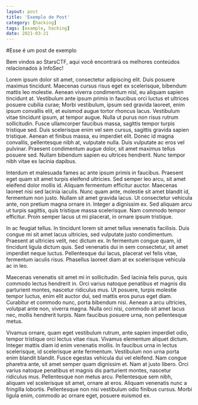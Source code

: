 ```yaml
---
layout: post
title: 'Exemplo de Post'
category: [hacking]
tags: [example, hacking]
date: 2021-03-21
---
```


#Esse é um post de exemplo

Bem vindos ao StarsCTF, aqui você encontrará os melhores conteúdos relacionados à InfoSec!

Lorem ipsum dolor sit amet, consectetur adipiscing elit. Duis posuere maximus tincidunt. Maecenas cursus risus eget ex scelerisque, bibendum mattis leo molestie. Aenean viverra condimentum nisl, eu aliquam sapien tincidunt at. Vestibulum ante ipsum primis in faucibus orci luctus et ultrices posuere cubilia curae; Morbi vestibulum, ipsum sed gravida laoreet, enim ipsum convallis elit, et euismod augue tortor rhoncus lacus. Vestibulum vitae tincidunt ipsum, at tempor augue. Nulla ut purus non risus rutrum sollicitudin. Fusce ullamcorper faucibus massa, sagittis tempor turpis tristique sed. Duis scelerisque enim vel sem cursus, sagittis gravida sapien tristique. Aenean et finibus massa, eu imperdiet elit. Donec id magna convallis, pellentesque nibh at, vulputate nulla. Duis vulputate ac eros vel pulvinar. Praesent condimentum augue dolor, sit amet maximus tellus posuere sed. Nullam bibendum sapien eu ultrices hendrerit. Nunc tempor nibh vitae ex lacinia dapibus.

Interdum et malesuada fames ac ante ipsum primis in faucibus. Praesent eget quam sit amet turpis eleifend ultricies. Sed semper leo arcu, sit amet eleifend dolor mollis id. Aliquam fermentum efficitur auctor. Maecenas laoreet nisi sed lacinia iaculis. Nunc quam ante, molestie sit amet blandit id, fermentum non justo. Nullam sit amet gravida lacus. Ut consectetur vehicula ante, non pretium magna ornare in. Integer a dignissim ex. Sed aliquam arcu ut turpis sagittis, quis tristique massa scelerisque. Nam commodo tempor efficitur. Proin semper lacus ut mi placerat, in ornare ipsum tristique.

In ac feugiat tellus. In tincidunt lorem sit amet tellus venenatis facilisis. Duis congue mi sit amet lacus ultricies, sed vulputate justo condimentum. Praesent at ultricies velit, nec dictum ex. In fermentum congue quam, id tincidunt ligula dictum quis. Sed venenatis dui in sem consectetur, sit amet imperdiet neque luctus. Pellentesque dui lacus, placerat vel felis vitae, fermentum iaculis risus. Phasellus laoreet diam at ex scelerisque vehicula ac in leo.

Maecenas venenatis sit amet mi in sollicitudin. Sed lacinia felis purus, quis commodo lectus hendrerit in. Orci varius natoque penatibus et magnis dis parturient montes, nascetur ridiculus mus. Ut posuere, turpis molestie tempor luctus, enim elit auctor dui, sed mattis eros purus eget diam. Curabitur et commodo nunc, porta bibendum nisi. Aenean a arcu ultricies, volutpat ante non, viverra magna. Nulla orci nisi, commodo sit amet lacus nec, mollis hendrerit turpis. Nam faucibus posuere urna, non pellentesque metus.

Vivamus ornare, quam eget vestibulum rutrum, ante sapien imperdiet odio, tempor tristique orci lectus vitae risus. Vivamus elementum aliquet dictum. Integer mattis diam id enim venenatis mollis. In faucibus urna in lectus scelerisque, id scelerisque ante fermentum. Vestibulum non urna porta enim blandit blandit. Fusce egestas vehicula dui vel eleifend. Nam congue pharetra ante, sit amet semper quam dignissim et. Nam at justo libero. Orci varius natoque penatibus et magnis dis parturient montes, nascetur ridiculus mus. Pellentesque non metus arcu. Pellentesque sem nibh, aliquam vel scelerisque sit amet, ornare at eros. Aliquam venenatis nunc a fringilla lobortis. Pellentesque non nisi vestibulum odio finibus cursus. Morbi ligula enim, commodo ac ornare eget, posuere euismod ex.
